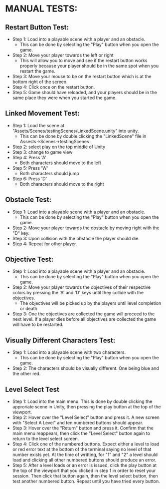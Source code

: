 # MANUAL TESTS:
## Restart Button Test:
* Step 1: Load into a playable scene with a player and an obstacle.
   - This can be done by selecting the "Play" button when you open the game.
* Step 2: Move your player towards the left or right
   - This will allow you to move and see if the restart button works properly because your player should be in the same spot when you restart the game.
* Step 3: Move your mouse to be on the restart button which is at the bottom right of the screen.
* Step 4: Click once on the restart button.
* Step 5: Game should have reloaded, and your players should be in the same place they were when you started the game.

## Linked Movement Test:

* Step 1: Load the scene at "Assets/Scenes/testingScenes/LinkedScene.unity" into unity.
   - This can be done by double clicking the "LinkedScene" file in Assests->Scenes->testingScenes
* Step 2: select play on the top middle of Unity
* Step 3: change to game view
* Step 4: Press 'A'
   - Both characters should move to the left
* Step 5: Press 'W'
   - Both characters should jump
* Step 6: Press 'D'
   - Both characters should move to the right

## Obstacle Test:
* Step 1: Load into a playable scene with a player and an obstacle.
   - This can be done by selecting the "Play" button when you open the game.
* Step 2: Move your player towards the obstacle by moving right with the "D" key.
* Step 3: Upon collision with the obstacle the player should die. 
* Step 4: Repeat for other player.

## Objective Test:
* Step 1: Load into a playable scene with a player and an obstacle.
   - This can be done by selecting the "Play" button when you open the game.
* Step 2: Move your player towards the objectives of their respective colors by pressing the 'A' and 'D' keys until they collide with the objectives.
   - The objectives will be picked up by the players until level completion or death
* Step 3: One the objectives are collected the game will proceed to the next level. If a player dies before all objectives are collected the game will have to be restarted.

## Visually Different Characters Test:
* Step 1: Load into a playable scene with two characters.
   - This can be done by selecting the "Play" button when you open the game.
* Step 2: The characters should be visually different. One being blue and the other red.

## Level Select Test
* Step 1: Load into the main menu. This is done by double clicking the approriate scene in Unity, then pressing the play button at the top of the viewport.
* Step 2: Hover over the "Level Select" button and press it. A new screen with "Select A Level" and ten numbered buttons should appear.
* Step 3: Hover over the "Return" button and press it. Confirm that the main menu reappears, then click the "Level Select" button again to return to the level select screen.
* Step 4: Click one of the numbered buttons. Expect either a level to load or red error text at the bottom of the terminal saying no level of that number exists yet. At the time of writting, for "1" and "2" a level should load and clicking all other numbered buttons should produce an error.
* Step 5: After a level loads or an error is issued, click the play button at the top of the viewport that you clicked in step 1 in order to reset your session. Then click that button again, then the level select button, then test another numbered button. Repeat until you have tried every button.
